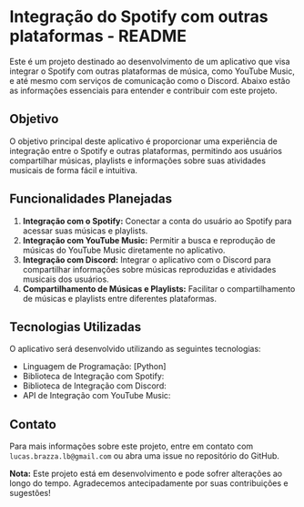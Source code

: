 # Integração do Spotify com outras plataformas - README

Este é um projeto destinado ao desenvolvimento de um aplicativo que visa integrar o Spotify com outras plataformas de música, como YouTube Music, e até mesmo com serviços de comunicação como o Discord. Abaixo estão as informações essenciais para entender e contribuir com este projeto.

## Objetivo

O objetivo principal deste aplicativo é proporcionar uma experiência de integração entre o Spotify e outras plataformas, permitindo aos usuários compartilhar músicas, playlists e informações sobre suas atividades musicais de forma fácil e intuitiva.

## Funcionalidades Planejadas

1. **Integração com o Spotify:** Conectar a conta do usuário ao Spotify para acessar suas músicas e playlists.
2. **Integração com YouTube Music:** Permitir a busca e reprodução de músicas do YouTube Music diretamente no aplicativo.
3. **Integração com Discord:** Integrar o aplicativo com o Discord para compartilhar informações sobre músicas reproduzidas e atividades musicais dos usuários.
4. **Compartilhamento de Músicas e Playlists:** Facilitar o compartilhamento de músicas e playlists entre diferentes plataformas.


<!-- ## Como Contribuir

Se você deseja contribuir para o desenvolvimento deste aplicativo, siga os passos abaixo:

1. Faça um fork deste repositório.
2. Clone o fork para o seu ambiente de desenvolvimento local.
3. Crie uma branch para suas alterações (`git checkout -b feature/nova-feature`).
4. Faça as alterações desejadas e adicione testes, se necessário.
5. Commit suas mudanças (`git commit -am 'Adicionando nova feature'`).
6. Faça push para a branch (`git push origin feature/nova-feature`).
7. Crie um novo Pull Request. -->

## Tecnologias Utilizadas

O aplicativo será desenvolvido utilizando as seguintes tecnologias:

- Linguagem de Programação: [Python]
- Biblioteca de Integração com Spotify:
- Biblioteca de Integração com Discord:
- API de Integração com YouTube Music:

## Contato

Para mais informações sobre este projeto, entre em contato com `lucas.brazza.lb@gmail.com` ou abra uma issue no repositório do GitHub.

**Nota:** Este projeto está em desenvolvimento e pode sofrer alterações ao longo do tempo. Agradecemos antecipadamente por suas contribuições e sugestões!
